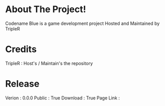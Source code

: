 # About The Project!
Codename Blue is a game development project Hosted and Maintained by TripleR

# Credits
TripleR : Host's / Maintain's the repository

# Release
Verion    : 0.0.0
Public    : True
Download  : True
Page Link :
